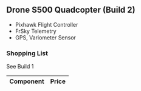 ## Drone S500 Quadcopter (Build 2)

- Pixhawk Flight Controller
- FrSky Telemetry 
- GPS, Variometer Sensor

### Shopping List
 
See Build 1

| Component | Price |
| - | - |
